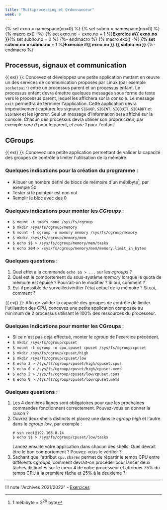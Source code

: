 ```yaml
---
title: "Multiprocessing et Ordonnanceur"
week: 9
---
```


{% set exno = namespace(no=0) %}
{% set subno = namespace(no=0) %}
{% macro ex() -%}
{% set exno.no = exno.no + 1 %}**Exercice #{{ exno.no }}**{% set subno.no = 0 %}
{%- endmacro %}
{% macro exx() -%}
**{% set subno.no = subno.no + 1 %}Exercice #{{ exno.no }}.{{ subno.no }}**
{%- endmacro %}

## Processus, signaux et communication

{{ ex() }}: Concevez et développez une petite application mettant en
œuvre un des services de communication proposés par Linux (par exemple
`socketpair`) entre un processus parent et un processus enfant. Le
processus enfant devra émettre quelques messages sous forme de texte
vers le processus parent, lequel les affichera sur la console. Le
message `exit` permettra de terminer l'application. Cette application
devra impérativement capturer les signaux
`SIGHUP`,
`SIGINT`,
`SIGQUIT`,
`SIGABRT` et
`SIGTERM`
et les ignorer. Seul un message d'information sera affiché sur la
console. Chacun des processus devra utiliser son propre cœur, par
exemple _core 0_ pour le parent, et _core 1_ pour l'enfant.

## CGroups

{{ ex() }}: Concevez une petite application permettant de valider la
capacité des groupes de contrôle à limiter l'utilisation de la mémoire.

### Quelques indications pour la création du programme :

- Allouer un nombre défini de blocs de mémoire d'un mébibyte[^1], par exemple 50
- Tester si le pointeur est non nul
- Remplir le bloc avec des 0

[^1]: $1$ mébibyte = $2^{20}$ byte

### Quelques indications pour monter les _CGroups_ :

- `$ mount -t tmpfs none /sys/fs/cgroup`
- `$ mkdir /sys/fs/cgroup/memory`
- `$ mount -t cgroup -o memory memory /sys/fs/cgroup/memory`
- `$ mkdir /sys/fs/cgroup/memory/mem`
- `$ echo $$ > /sys/fs/cgroup/memory/mem/tasks`
- `$ echo 20M > /sys/fs/cgroup/memory/mem/memory.limit_in_bytes`

### Quelques questions :

1. Quel effet a la commande `echo $$ > ...` sur les _cgroups_ ?
2. Quel est le comportement du sous-système _memory_ lorsque le quota de
   mémoire est épuisé&nbsp;? Pourrait-on le modifier ? Si oui, comment ?
3. Est-il possible de surveiller/vérifier l'état actuel de la mémoire ?
   Si oui, comment ?

{{ ex() }}: Afin de valider la capacité des groupes de contrôle de
limiter l'utilisation des CPU, concevez une petite application composée
au minimum de 2 processus utilisant le 100% des ressources du
processeur.

### Quelques indications pour monter les CGroups :

- Si ce n'est pas déjà effectué, monter le _cgroup_ de l'exercice précédent.
- `$ mkdir /sys/fs/cgroup/cpuset`
- `$ mount -t cgroup -o cpu,cpuset cpuset /sys/fs/cgroup/cpuset`
- `$ mkdir /sys/fs/cgroup/cpuset/high`
- `$ mkdir /sys/fs/cgroup/cpuset/low`
- `$ echo 3 > /sys/fs/cgroup/cpuset/high/cpuset.cpus`
- `$ echo 0 > /sys/fs/cgroup/cpuset/high/cpuset.mems`
- `$ echo 2 > /sys/fs/cgroup/cpuset/low/cpuset.cpus`
- `$ echo 0 > /sys/fs/cgroup/cpuset/low/cpuset.mems`


### Quelques questions :

1. Les 4 dernières lignes sont obligatoires pour que les prochaines
   commandes fonctionnent correctement. Pouvez-vous en donner la raison ?
2. Ouvrez deux shells distincts et placez une dans le _cgroup high_ et
   l'autre dans le _cgroup low_, par exemple :
   ```
   # ssh root@192.168.0.14
   $ echo $$ > /sys/fs/cgroup/cpuset/low/tasks
   ```
   Lancez ensuite votre application dans chacun des shells. Quel
   devrait être le bon comportement ? Pouvez-vous le vérifier ?
3. Sachant que l'attribut ``cpu.shares`` permet de répartir le temps CPU
   entre différents _cgroups_, comment devrait-on procéder pour lancer
   deux tâches distinctes sur le cœur 4 de notre processeur et attribuer
   75% du temps CPU à la première tâche et 25% à la deuxième ?

---

!!! note "Archives 2021/2022"
    - [Exercices](ordonnanceur/sp.06.2_mas_csel_mulitprocessing_exercices.pdf)
